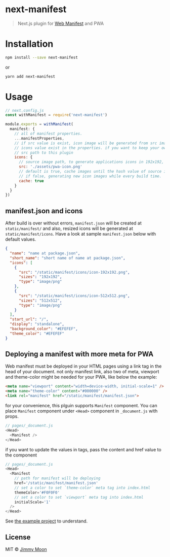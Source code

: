 # next-manifest

> Next.js plugin for [Web Manifest](https://developer.mozilla.org/en-US/docs/Web/Manifest) and PWA

# Installation

```sh
npm install --save next-manifest
```
or

```sh
yarn add next-manifest
```

# Usage

```js
// next.config.js
const withManifest = require('next-manifest')

module.exports = withManifest(
  manifest: {
    // all of manifest properties.
    ...manifestProperties,
    // if src value is exist, icon image will be generated from src image, and ovwewritten
    // icons value exist in the properties. if you want to keep your own icons path? do not pass
    // src path to this plugin
    icons: {
      // source image path, to generate applications icons in 192x192, 512x512 sizes for manifest.
      src: './assets/pwa-icon.png'
      // default is true, cache images until the hash value of source image has changed
      // if false, generating new icon images while every build time.
      cache: true
    }
  }
})
```

## manifest.json and icons

After build is over without errors, `manifest.json` will be created at `static/manifest/` and also, resized icons will be generated at `static/manifest/icons`. Have a look at sample `manifest.json` below with default values.

```json
{
  "name": "name at package.json",
  "short_name": "short name of name at package.json",
  "icons": [
    {
      "src": "/static/manifest/icons/icon-192x192.png",
      "sizes": "192x192",
      "type": "image/png"
    },
    {
      "src": "/static/manifest/icons/icon-512x512.png",
      "sizes": "512x512",
      "type": "image/png"
    }
  ],
  "start_url": "/",
  "display": "standalone",
  "background_color": "#EFEFEF",
  "theme_color": "#EFEFEF"
}
```


## Deploying a manifest with more meta for PWA

Web manifest must be deployed in your HTML pages using a link tag in the head of your document. not only manifest link, also two of meta, viewport and theme-color might be needed for your PWA, like below the example:

```html
<meta name="viewport" content="width=device-width, initial-scale=1" />
<meta name="theme-color" content="#000000" />
<link rel="manifest" href="/static/manifest/manifest.json">
```

for your convenience, this plguin supports `Manifest` component. You can place `Manifest` component under `<Head>` component in `_document.js` with props.

```js
// pages/_document.js
<Head>
  <Manifest />
</Head>
```

if you want to update the values in tags, pass the content and href value to the component

```js
// pages/_document.js
<Head>
  <Manifest
    // path for manifest will be deploying
    href='/static/manifest/manifest.json'
    // set a color to set `theme-color` meta tag into index.html
    themeColor='#F0F0F0'
    // set a color to set `viewport` meta tag into index.html
    initialScale='1'
  />
</Head>
```

See [the example project](https://github.com/ragingwind/next-manifest/blob/master/examples/hello-pwa/pages/_document.js) to understand.

## License

MIT © [Jimmy Moon](https://ragingwind.me)
